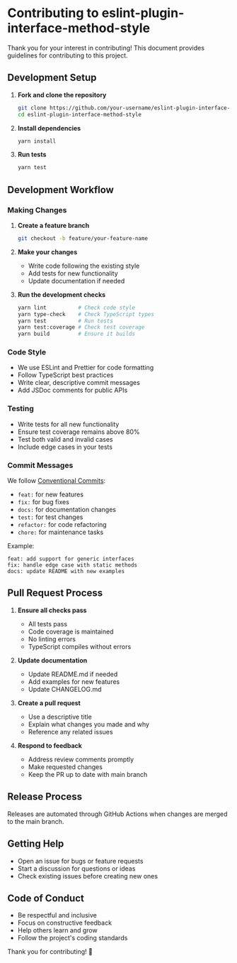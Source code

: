 # Contributing to eslint-plugin-interface-method-style

Thank you for your interest in contributing! This document provides guidelines for contributing to this project.

## Development Setup

1. **Fork and clone the repository**

   ```bash
   git clone https://github.com/your-username/eslint-plugin-interface-method-style.git
   cd eslint-plugin-interface-method-style
   ```

2. **Install dependencies**

   ```bash
   yarn install
   ```

3. **Run tests**
   ```bash
   yarn test
   ```

## Development Workflow

### Making Changes

1. **Create a feature branch**

   ```bash
   git checkout -b feature/your-feature-name
   ```

2. **Make your changes**

   - Write code following the existing style
   - Add tests for new functionality
   - Update documentation if needed

3. **Run the development checks**
   ```bash
   yarn lint          # Check code style
   yarn type-check    # Check TypeScript types
   yarn test          # Run tests
   yarn test:coverage # Check test coverage
   yarn build         # Ensure it builds
   ```

### Code Style

- We use ESLint and Prettier for code formatting
- Follow TypeScript best practices
- Write clear, descriptive commit messages
- Add JSDoc comments for public APIs

### Testing

- Write tests for all new functionality
- Ensure test coverage remains above 80%
- Test both valid and invalid cases
- Include edge cases in your tests

### Commit Messages

We follow [Conventional Commits](https://www.conventionalcommits.org/):

- `feat:` for new features
- `fix:` for bug fixes
- `docs:` for documentation changes
- `test:` for test changes
- `refactor:` for code refactoring
- `chore:` for maintenance tasks

Example:

```
feat: add support for generic interfaces
fix: handle edge case with static methods
docs: update README with new examples
```

## Pull Request Process

1. **Ensure all checks pass**

   - All tests pass
   - Code coverage is maintained
   - No linting errors
   - TypeScript compiles without errors

2. **Update documentation**

   - Update README.md if needed
   - Add examples for new features
   - Update CHANGELOG.md

3. **Create a pull request**

   - Use a descriptive title
   - Explain what changes you made and why
   - Reference any related issues

4. **Respond to feedback**
   - Address review comments promptly
   - Make requested changes
   - Keep the PR up to date with main branch

## Release Process

Releases are automated through GitHub Actions when changes are merged to the main branch.

## Getting Help

- Open an issue for bugs or feature requests
- Start a discussion for questions or ideas
- Check existing issues before creating new ones

## Code of Conduct

- Be respectful and inclusive
- Focus on constructive feedback
- Help others learn and grow
- Follow the project's coding standards

Thank you for contributing! 🎉
